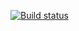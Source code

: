 [![Build status](https://ci.appveyor.com/api/projects/status/4pawpofuinlok6s0?svg=true)](https://ci.appveyor.com/project/Sapozhnikova-Ksenia/aqa-task5-part2-rest-selenide-pattern)
